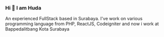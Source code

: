 ### Hi 👋 I am Huda
An experienced FullStack based in Surabaya. I've work on various programming language from PHP, ReactJS, Codeigniter and now i work at Bappedalitbang Kota Surabaya

<!--
**hudamiftakh/hudamiftakh** is a ✨ _special_ ✨ repository because its `README.md` (this file) appears on your GitHub profile.

Here are some ideas to get you started:

- 🔭 I’m currently working on ...
- 🌱 I’m currently learning ...
- 👯 I’m looking to collaborate on ...
- 🤔 I’m looking for help with ...
- 💬 Ask me about ...
- 📫 How to reach me: ...
- 😄 Pronouns: ...
- ⚡ Fun fact: ...
-->
